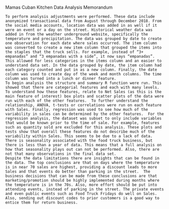 Mamas Cuban Kitchen
Data Analysis Memorandum

	To perform analysis adjustments were performed. These data include anonymized transactional data from August through December 2018. From the social media accounts, location data was added in as well if it were an event or a day on the street. Historical weather data was added in from the weather underground website, specifically the temperature and precipitation. The data was grouped by date to create one observation for each date where sales occurred. The item column was converted to create a new item column that grouped the items into the staples that the truck sells. For example, instead of “3+ empanadas” and “3 empanadas with a side”, it now says “empanadas”. This allowed for less categories in the items column and an easier to understand data set. In the data grouped by date, the item column had each category counted and put in as a new column. Finally, the date column was used to create day of the week and month columns. The time column was turned into a lunch or dinner feature. 
	To begin analysis the structure and summary R function were run. This showed that there are categorial features and each with many levels. To understand how these features, relate to Net Sales (as this is the main feature of interest) box plots and scatter plots of the data were run with each of the other features.  To further understand the relationship, ANOVA, t-tests or correlations were run on each feature with Sales. Finally, regression was used to see how much of the variability in sales can be determined by the other features.  For the regression analysis, the dataset was subset to only include variables that would be known prior to the time of sale. For example, features such as quantity sold are excluded for this analysis. These plots and tests show that overall these features do not describe much of the variability within Sales. This seems to be due to a lack of data. There is seasonality associated with the food truck business, but there is less than a year of data. This means that a full analysis on how that seasonality plays out can not be performed. Also, there are not that many observations in the final data set. 
	Despite the data limitations there are insights that can be found in the data. The top conclusions are that on days where the temperature is in near 70 sales are highest, providing a discount leads to more Sales and that events do better than parking in the street.  The business decisions that can be made from these conclusions are that marketing/promotion should be highly implemented during months where the temperature is in the 70s. Also, more effort should be put into attending events, instead of parking in the street. The private events and even public events such as Food Truck Fridays do well on Sales. Also, sending out discount codes to prior customers is a good way to entice them for return business. 
